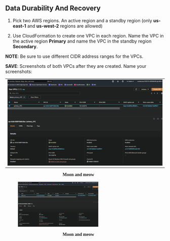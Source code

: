 ## Data Durability And Recovery

1. Pick two AWS regions. An active region and a standby region (only **us-east-1** and **us-west-2** regions are allowed)

2. Use CloudFormation to create one VPC in each region. Name the VPC in the active region **Primary** and name the VPC in the standby region **Secondary**.

**NOTE**: Be sure to use different CIDR address ranges for the VPCs.

**SAVE**: Screenshots of both VPCs after they are created. Name your screenshots:

||
|:--:|
| <img width="100%" src="./fig/00-primary_VPC.png"> |
<p style='text-align: center; margin-right: 3em; font-family: Serif;'><b> Moon and meow </b></p>


<figure>
  <img src="./fig/00-primary_VPC.png" alt=".." title="Optional title" width="60%" height="70%"/>  
 <figcaption></figcaption>
 <p style='text-align: center; margin-right: 3em; font-family: Serif;'><b> Moon and meow </b></p>
 
</figure>